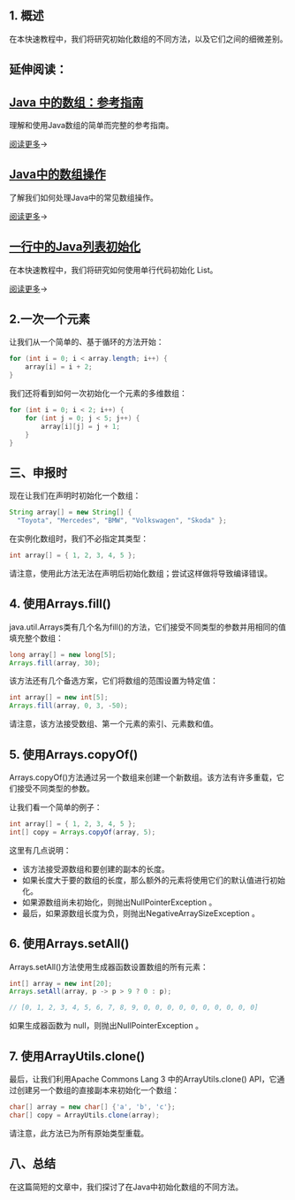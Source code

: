 ## 1. 概述

在本快速教程中，我们将研究初始化数组的不同方法，以及它们之间的细微差别。

## 延伸阅读：

## [Java 中的数组：参考指南](https://www.baeldung.com/java-arrays-guide)

理解和使用Java数组的简单而完整的参考指南。

[阅读更多](https://www.baeldung.com/java-arrays-guide)→

## [Java中的数组操作](https://www.baeldung.com/java-common-array-operations)

了解我们如何处理Java中的常见数组操作。

[阅读更多](https://www.baeldung.com/java-common-array-operations)→

## [一行中的Java列表初始化](https://www.baeldung.com/java-init-list-one-line)

在本快速教程中，我们将研究如何使用单行代码初始化 List。

[阅读更多](https://www.baeldung.com/java-init-list-one-line)→

## 2.一次一个元素

让我们从一个简单的、基于循环的方法开始：

```java
for (int i = 0; i < array.length; i++) {
    array[i] = i + 2;
}
```

我们还将看到如何一次初始化一个元素的多维数组：

```java
for (int i = 0; i < 2; i++) {
    for (int j = 0; j < 5; j++) {
        array[i][j] = j + 1;
    }
}
```

## 三、申报时

现在让我们在声明时初始化一个数组：

```java
String array[] = new String[] { 
  "Toyota", "Mercedes", "BMW", "Volkswagen", "Skoda" };
```

在实例化数组时，我们不必指定其类型：

```java
int array[] = { 1, 2, 3, 4, 5 };
```

请注意，使用此方法无法在声明后初始化数组；尝试这样做将导致编译错误。

## 4. 使用Arrays.fill()

java.util.Arrays类有几个名为fill()的方法，它们接受不同类型的参数并用相同的值填充整个数组：

```java
long array[] = new long[5];
Arrays.fill(array, 30);
```

该方法还有几个备选方案，它们将数组的范围设置为特定值：

```java
int array[] = new int[5];
Arrays.fill(array, 0, 3, -50);
```

请注意，该方法接受数组、第一个元素的索引、元素数和值。

## 5. 使用Arrays.copyOf()

Arrays.copyOf()方法通过另一个数组来创建一个新数组。该方法有许多重载，它们接受不同类型的参数。

让我们看一个简单的例子：

```java
int array[] = { 1, 2, 3, 4, 5 };
int[] copy = Arrays.copyOf(array, 5);
```

这里有几点说明：

-   该方法接受源数组和要创建的副本的长度。
-   如果长度大于要的数组的长度，那么额外的元素将使用它们的默认值进行初始化。
-   如果源数组尚未初始化，则抛出NullPointerException 。
-   最后，如果源数组长度为负，则抛出NegativeArraySizeException 。

## 6. 使用Arrays.setAll()

Arrays.setAll()方法使用生成器函数设置数组的所有元素：

```java
int[] array = new int[20];
Arrays.setAll(array, p -> p > 9 ? 0 : p);

// [0, 1, 2, 3, 4, 5, 6, 7, 8, 9, 0, 0, 0, 0, 0, 0, 0, 0, 0, 0]
```

如果生成器函数为 null，则抛出NullPointerException 。

## 7. 使用ArrayUtils.clone()

最后，让我们利用Apache Commons Lang 3 中的ArrayUtils.clone() API，它通过创建另一个数组的直接副本来初始化一个数组：

```java
char[] array = new char[] {'a', 'b', 'c'};
char[] copy = ArrayUtils.clone(array);
```

请注意，此方法已为所有原始类型重载。

## 八、总结

在这篇简短的文章中，我们探讨了在Java中初始化数组的不同方法。